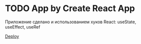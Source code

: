 # TODO App by Create React App

Приложение сделано и использованием хуков React: useState, useEffect, useRef

[Deploy](https://alexa5etrova.github.io/todo/)

